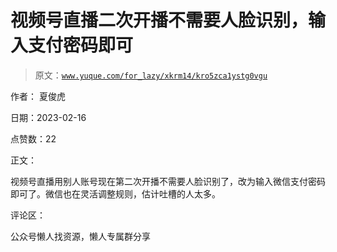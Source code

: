 # 视频号直播二次开播不需要人脸识别，输入支付密码即可

> 原文：[`www.yuque.com/for_lazy/xkrm14/kro5zca1ystg0vgu`](https://www.yuque.com/for_lazy/xkrm14/kro5zca1ystg0vgu)



作者： 夏俊虎



日期：2023-02-16



点赞数：22



正文：



视频号直播用别人账号现在第二次开播不需要人脸识别了，改为输入微信支付密码即可了。微信也在灵活调整规则，估计吐槽的人太多。



评论区：



公众号懒人找资源，懒人专属群分享

